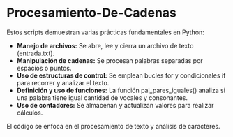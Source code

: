 # Procesamiento-De-Cadenas

Estos scripts demuestran varias prácticas fundamentales en Python:

+ **Manejo de archivos:** Se abre, lee y cierra un archivo de texto (entrada.txt).
+ **Manipulación de cadenas:** Se procesan palabras separadas por espacios o puntos.
+ **Uso de estructuras de control:** Se emplean bucles for y condicionales if para recorrer y analizar el texto.
+ **Definición y uso de funciones:** La función pal_pares_iguales() analiza si una palabra tiene igual cantidad de vocales y consonantes.
+ **Uso de contadores:** Se almacenan y actualizan valores para realizar cálculos.
  
El código se enfoca en el procesamiento de texto y análisis de caracteres.
